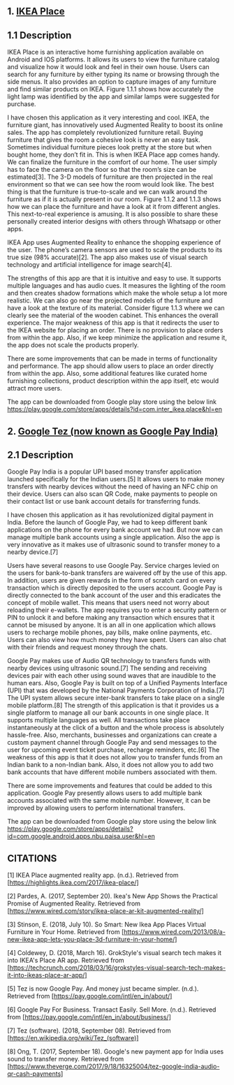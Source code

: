 ## 1. [IKEA Place](https://play.google.com/store/apps/details?id=com.inter_ikea.place&hl=en) 
## 1.1 Description
IKEA Place is an interactive home furnishing application available on Android and IOS platforms. It allows its users to view the furniture catalog and visualize how it would look and feel in their own house. Users can search for any furniture by either typing its name or browsing through the side menus. It also provides an option to capture images of any furniture and find similar products on IKEA. Figure 1.1.1 shows how accurately the light lamp was identified by the app and similar lamps were suggested for purchase.

I have chosen this application as it very interesting and cool. IKEA, the furniture giant, has innovatively used Augmented Reality to boost its online sales. The app has completely revolutionized furniture retail. 
Buying furniture that gives the room a cohesive look is never an easy task. Sometimes individual furniture pieces look pretty at the store but when bought home, they don’t fit in. This is when IKEA Place app comes handy. We can finalize the furniture in the comfort of our home. The user simply has to face the camera on the floor so that the room’s size can be estimated[3]. The 3-D models of furniture are then projected in the real environment so that we can see how the room would look like. The best thing is that the furniture is true-to-scale and we can walk around the furniture as if it is actually present in our room. Figure 1.1.2 and 1.1.3 shows how we can place the furniture and have a look at it from different angles. This next-to-real experience is amusing. It is also possible to share these personally created interior designs with others through Whatsapp or other apps. 

IKEA App uses Augmented Reality to enhance the shopping experience of the user. The phone’s camera sensors are used to scale the products to its true size (98% accurate)[2]. The app also makes use of visual search technology and artificial intelligence for image search[4].

The strengths of this app are that it is intuitive and easy to use. It supports multiple languages and has audio cues. It measures the lighting of the room and then creates shadow formations which make the whole setup a lot more realistic. We can also go near the projected models of the furniture and have a look at the texture of its material. Consider figure 1.1.3 where we can clearly see the material of the wooden cabinet. This enhances the overall experience. The major weakness of this app is that it redirects the user to the IKEA website for placing an order. There is no provision to place orders from within the app. Also, if we keep minimize the application and resume it, the app does not scale the products properly. 

There are some improvements that can be made in terms of functionality and performance. The app should allow users to place an order directly from within the app. Also, some additional features like curated home furnishing collections, product description within the app itself, etc would attract more users.

The app can be downloaded from Google play store using the below link https://play.google.com/store/apps/details?id=com.inter_ikea.place&hl=en

## 2. [Google Tez (now known as Google Pay India)](https://play.google.com/store/apps/details?id=com.google.android.apps.nbu.paisa.user&hl=en)
## 2.1 Description
Google Pay India is a popular UPI based money transfer application launched specifically for the Indian users.[5] It allows users to make money transfers with nearby devices without the need of having an NFC chip on their device. Users can also scan QR Code, make payments to people on their contact list or use bank account details for transferring funds.

I have chosen this application as it has revolutionized digital payment in India. Before the launch of Google Pay, we had to keep different bank applications on the phone for every bank account we had. But now we can manage multiple bank accounts using a single application. Also the app is very innovative as it makes use of ultrasonic sound to transfer money to a nearby device.[7]

Users have several reasons to use Google Pay. Service charges levied on the users for bank-to-bank transfers are waivered off by the use of this app. In addition, users are given rewards in the form of scratch card on every transaction which is directly deposited to the users account. Google Pay is directly connected to the bank account of the user and this eradicates the concept of mobile wallet. This means that users need not worry about reloading their e-wallets. The app requires you to enter a security pattern or PIN to unlock it and before making any transaction which ensures that it cannot be misused by anyone. It is an all in one application which allows users to recharge mobile phones, pay bills, make online payments, etc. Users can also view how much money they have spent. Users can also chat with their friends and request money through the chats.

Google Pay makes use of Audio QR technology to transfers funds with nearby devices using ultrasonic sound.[7] The sending and receiving devices pair with each other using sound waves that are inaudible to the human ears. Also, Google Pay is built on top of a Unified Payments Interface (UPI) that was developed by the National Payments Corporation of India.[7] The UPI system allows secure inter-bank transfers to take place on a single mobile platform.[8]
The strength of this application is that it provides us a single platform to manage all our bank accounts in one single place. It supports multiple languages as well. All transactions take place instantaneously at the click of a button and the whole process is absolutely hassle-free. Also, merchants, businesses and organizations can create a custom payment channel through Google Pay and send messages to the user for upcoming event ticket purchase, recharge reminders, etc.[6] The weakness of this app is that it does not allow you to transfer funds from an Indian bank to a non-Indian bank. Also, it does not allow you to add two bank accounts that have different mobile numbers associated with them.

There are some improvements and features that could be added to this application. Google Pay presently allows users to add multiple bank accounts associated with the same mobile number. However, it can be improved by allowing users to perform international transfers.

The app can be downloaded from Google play store using the below link https://play.google.com/store/apps/details?id=com.google.android.apps.nbu.paisa.user&hl=en

## CITATIONS

[1] IKEA Place augmented reality app. (n.d.). Retrieved from [https://highlights.ikea.com/2017/ikea-place/]

[2] Pardes, A. (2017, September 20). Ikea's New App Shows the Practical Promise of Augmented Reality. Retrieved from [https://www.wired.com/story/ikea-place-ar-kit-augmented-reality/]

[3] Stinson, E. (2018, July 10). So Smart: New Ikea App Places Virtual Furniture in Your Home. Retrieved from [https://www.wired.com/2013/08/a-new-ikea-app-lets-you-place-3d-furniture-in-your-home/]

[4] Coldewey, D. (2018, March 16). GrokStyle's visual search tech makes it into IKEA's Place AR app. Retrieved from [https://techcrunch.com/2018/03/16/grokstyles-visual-search-tech-makes-it-into-ikeas-place-ar-app/]

[5] Tez is now Google Pay. And money just became simpler. (n.d.). Retrieved from [https://pay.google.com/intl/en_in/about/]

[6] Google Pay For Business. Transact Easily. Sell More. (n.d.). Retrieved from [https://pay.google.com/intl/en_in/about/business/]

[7] Tez (software). (2018, September 08). Retrieved from [https://en.wikipedia.org/wiki/Tez_(software)]

[8] Ong, T. (2017, September 18). Google's new payment app for India uses sound to transfer money. Retrieved from [https://www.theverge.com/2017/9/18/16325004/tez-google-india-audio-qr-cash-payments]
